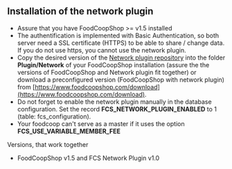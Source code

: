 ## Installation of the network plugin

* Assure that you have FoodCoopShop >= v1.5 installed
* The authentification is implemented with Basic Authentication, so both server need a SSL certificate (HTTPS) to be able to share / change data. If you do not use https, you cannot use the network plugin.
* Copy the desired version of the [Network plugin repository](https://github.com/foodcoopshop/fcs-network-plugin/releases) into the folder **Plugin/Network** of your FoodCoopShop installation (assure the the versions of FoodCoopShop and Network plugin fit together) or download a preconfigured version (FoodCoopShop with network plugin) from [https://www.foodcoopshop.com/download](https://www.foodcoopshop.com/download).
* Do not forget to enable the network plugin manually in the database configuration. Set the record  **FCS_NETWORK_PLUGIN_ENABLED** to 1 (table: fcs_configuration).
* Your foodcoop can't serve as a master if it uses the option **FCS_USE_VARIABLE_MEMBER_FEE**

Versions, that work together
* FoodCoopShop v1.5 and FCS Network Plugin v1.0
